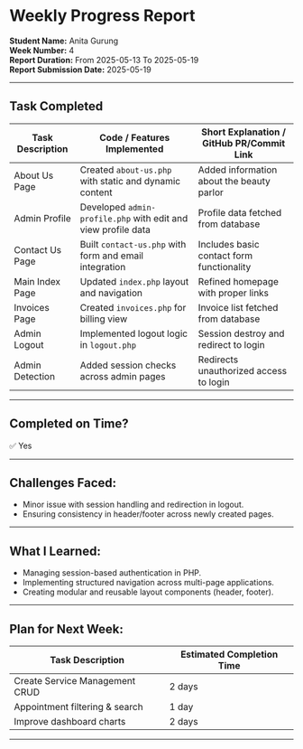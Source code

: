 # Weekly Progress Report

**Student Name:** Anita Gurung  
**Week Number:** 4  
**Report Duration:** From 2025-05-13 To 2025-05-19  
**Report Submission Date:** 2025-05-19

---

## Task Completed

| Task Description         | Code / Features Implemented                                   | Short Explanation / GitHub PR/Commit Link |
|--------------------------|---------------------------------------------------------------|-------------------------------------------|
| About Us Page            | Created `about-us.php` with static and dynamic content        | Added information about the beauty parlor |
| Admin Profile            | Developed `admin-profile.php` with edit and view profile data | Profile data fetched from database        |
| Contact Us Page          | Built `contact-us.php` with form and email integration        | Includes basic contact form functionality |
| Main Index Page          | Updated `index.php` layout and navigation                     | Refined homepage with proper links        |
| Invoices Page            | Created `invoices.php` for billing view                       | Invoice list fetched from database        |
| Admin Logout             | Implemented logout logic in `logout.php`                      | Session destroy and redirect to login     |
| Admin Detection          | Added session checks across admin pages                       | Redirects unauthorized access to login    |

---

## Completed on Time?

✅ Yes

---

## Challenges Faced:

- Minor issue with session handling and redirection in logout.
- Ensuring consistency in header/footer across newly created pages.

---

## What I Learned:

- Managing session-based authentication in PHP.
- Implementing structured navigation across multi-page applications.
- Creating modular and reusable layout components (header, footer).

---

## Plan for Next Week:

| Task Description               | Estimated Completion Time |
|-------------------------------|---------------------------|
| Create Service Management CRUD | 2 days                    |
| Appointment filtering & search | 1 day                     |
| Improve dashboard charts       | 2 days                    |

---


